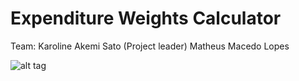 # Expenditure Weights Calculator 

Team: Karoline Akemi Sato (Project leader) 
      Matheus Macedo Lopes
      
      
![alt tag](http://i.imgur.com/i8hzgg9.png)
